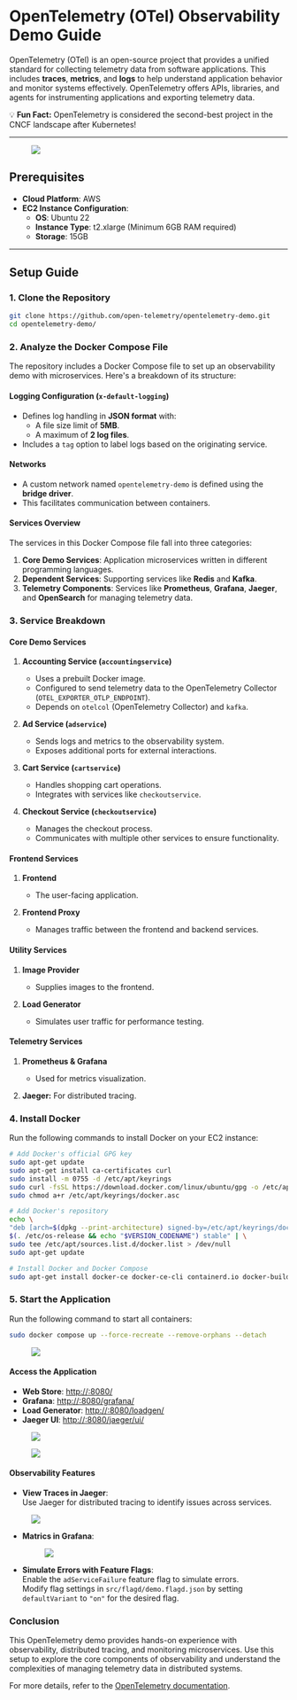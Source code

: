# OpenTelemetry (OTel) Observability Demo Guide

OpenTelemetry (OTel) is an open-source project that provides a unified standard for collecting telemetry data from software applications. This includes **traces**, **metrics**, and **logs** to help understand application behavior and monitor systems effectively. OpenTelemetry offers APIs, libraries, and agents for instrumenting applications and exporting telemetry data.

💡 **Fun Fact:** OpenTelemetry is considered the second-best project in the CNCF landscape after Kubernetes!

---

<figure>
<img src="https://cloudchamp.notion.site/image/https%3A%2F%2Fprod-files-secure.s3.us-west-2.amazonaws.com%2F84ad6f6a-681d-4a55-a9be-d328db326720%2F6d7a11a8-99df-42a9-bff2-21cade1459bf%2Fd68a88b2-913d-4ff3-b602-d2ccf8016dcb.png?table=block&id=05c1c8bf-0fe4-4b06-8ad5-33cdc616eb5f&spaceId=84ad6f6a-681d-4a55-a9be-d328db326720&width=1420&userId=&cache=v2">
</figure>

## Prerequisites

- **Cloud Platform**: AWS
- **EC2 Instance Configuration**:
    - **OS**: Ubuntu 22
    - **Instance Type**: t2.xlarge (Minimum 6GB RAM required)
    - **Storage**: 15GB

---

## Setup Guide

### 1. Clone the Repository

```bash
git clone https://github.com/open-telemetry/opentelemetry-demo.git
cd opentelemetry-demo/
```
### 2. Analyze the Docker Compose File

The repository includes a Docker Compose file to set up an observability demo with microservices. Here's a breakdown of its structure:

#### Logging Configuration (`x-default-logging`)

- Defines log handling in **JSON format** with:
    - A file size limit of **5MB**.
    - A maximum of **2 log files**.
- Includes a `tag` option to label logs based on the originating service.

#### Networks

- A custom network named `opentelemetry-demo` is defined using the **bridge driver**.
- This facilitates communication between containers.

#### Services Overview

The services in this Docker Compose file fall into three categories:

1. **Core Demo Services**: Application microservices written in different programming languages.
2. **Dependent Services**: Supporting services like **Redis** and **Kafka**.
3. **Telemetry Components**: Services like **Prometheus**, **Grafana**, **Jaeger**, and **OpenSearch** for managing telemetry data.
### 3. Service Breakdown

#### Core Demo Services

1. **Accounting Service (`accountingservice`)**
    - Uses a prebuilt Docker image.
    - Configured to send telemetry data to the OpenTelemetry Collector (`OTEL_EXPORTER_OTLP_ENDPOINT`).
    - Depends on `otelcol` (OpenTelemetry Collector) and `kafka`.

2. **Ad Service (`adservice`)**
    - Sends logs and metrics to the observability system.
    - Exposes additional ports for external interactions.

3. **Cart Service (`cartservice`)**
    - Handles shopping cart operations.
    - Integrates with services like `checkoutservice`.

4. **Checkout Service (`checkoutservice`)**
    - Manages the checkout process.
    - Communicates with multiple other services to ensure functionality.

#### Frontend Services

1. **Frontend**
    - The user-facing application.

2. **Frontend Proxy**
    - Manages traffic between the frontend and backend services.

#### Utility Services

1. **Image Provider**
    - Supplies images to the frontend.

2. **Load Generator**
    - Simulates user traffic for performance testing.

#### Telemetry Services

1. **Prometheus & Grafana**
    - Used for metrics visualization.

2. **Jaeger:** For distributed tracing.

### 4. Install Docker

Run the following commands to install Docker on your EC2 instance:

```bash
# Add Docker's official GPG key
sudo apt-get update
sudo apt-get install ca-certificates curl
sudo install -m 0755 -d /etc/apt/keyrings
sudo curl -fsSL https://download.docker.com/linux/ubuntu/gpg -o /etc/apt/keyrings/docker.asc
sudo chmod a+r /etc/apt/keyrings/docker.asc

# Add Docker's repository
echo \
"deb [arch=$(dpkg --print-architecture) signed-by=/etc/apt/keyrings/docker.asc] https://download.docker.com/linux/ubuntu \
$(. /etc/os-release && echo "$VERSION_CODENAME") stable" | \
sudo tee /etc/apt/sources.list.d/docker.list > /dev/null
sudo apt-get update

# Install Docker and Docker Compose
sudo apt-get install docker-ce docker-ce-cli containerd.io docker-buildx-plugin docker-compose-plugin
```
### 5. Start the Application

Run the following command to start all containers:

```bash
sudo docker compose up --force-recreate --remove-orphans --detach
```

<figure>
<img src="https://cloudchamp.notion.site/image/https%3A%2F%2Fprod-files-secure.s3.us-west-2.amazonaws.com%2F84ad6f6a-681d-4a55-a9be-d328db326720%2Fbc3852e1-d61a-4ce2-a652-ec3235041409%2Fimage.png?table=block&id=40cd468d-d770-4d2e-9eb7-e2afd53b0e10&spaceId=84ad6f6a-681d-4a55-a9be-d328db326720&width=1420&userId=&cache=v2">
</figure>

#### Access the Application

- **Web Store**: [http://<IP>:8080/](http://<IP>:8080/)
- **Grafana**: [http://<IP>:8080/grafana/](http://<IP>:8080/grafana/)
- **Load Generator**: [http://<IP>:8080/loadgen/](http://<IP>:8080/loadgen/)
- **Jaeger UI**: [http://<IP>:8080/jaeger/ui/](http://<IP>:8080/jaeger/ui/)

<figure>
<img src="https://cloudchamp.notion.site/image/https%3A%2F%2Fprod-files-secure.s3.us-west-2.amazonaws.com%2F84ad6f6a-681d-4a55-a9be-d328db326720%2Fd3e122b3-a14a-4f90-84be-c1286f8a83fc%2Fimage.png?table=block&id=5691b7f5-2bf7-4af2-8fb4-a9350c6b7b09&spaceId=84ad6f6a-681d-4a55-a9be-d328db326720&width=1420&userId=&cache=v2">
</figure>

<figure>
<img src="https://cloudchamp.notion.site/image/https%3A%2F%2Fprod-files-secure.s3.us-west-2.amazonaws.com%2F84ad6f6a-681d-4a55-a9be-d328db326720%2F5e941ce9-9318-41c6-a256-d62e7f89b736%2Fimage.png?table=block&id=967b74b6-576a-4bf8-8a68-7f3759658373&spaceId=84ad6f6a-681d-4a55-a9be-d328db326720&width=1420&userId=&cache=v2">
</figure>


#### Observability Features

- **View Traces in Jaeger**:  
  Use Jaeger for distributed tracing to identify issues across services.
<figure>
<img src="https://cloudchamp.notion.site/image/https%3A%2F%2Fprod-files-secure.s3.us-west-2.amazonaws.com%2F84ad6f6a-681d-4a55-a9be-d328db326720%2F6c4acfdf-a838-498d-a146-0cf7fdcfb869%2Fimage.png?table=block&id=b031c690-6962-4619-ba8f-e3e574253417&spaceId=84ad6f6a-681d-4a55-a9be-d328db326720&width=1420&userId=&cache=v2">
</figure>

- **Matrics in Grafana**:

    <figure>
  <img src="https://cloudchamp.notion.site/image/https%3A%2F%2Fprod-files-secure.s3.us-west-2.amazonaws.com%2F84ad6f6a-681d-4a55-a9be-d328db326720%2F25ea79d8-0a87-4203-9718-84d677be17a2%2Fimage.png?table=block&id=70d2429c-b83d-4a58-8ff4-0cd6aaaa3d51&spaceId=84ad6f6a-681d-4a55-a9be-d328db326720&width=1420&userId=&cache=v2">
</figure>

- **Simulate Errors with Feature Flags**:  
  Enable the `adServiceFailure` feature flag to simulate errors.  
  Modify flag settings in `src/flagd/demo.flagd.json` by setting `defaultVariant` to `"on"` for the desired flag.


### Conclusion

This OpenTelemetry demo provides hands-on experience with observability, distributed tracing, and monitoring microservices. Use this setup to explore the core components of observability and understand the complexities of managing telemetry data in distributed systems.

For more details, refer to the [OpenTelemetry documentation](https://opentelemetry.io/).
